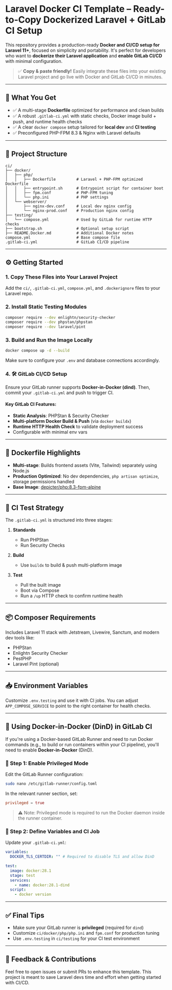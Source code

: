 # Laravel Docker CI Template – Ready-to-Copy Dockerized Laravel + GitLab CI Setup

This repository provides a production-ready **Docker and CI/CD setup for Laravel 11+**, focused on simplicity and portability. It's perfect for developers who want to **dockerize their Laravel application** and **enable GitLab CI/CD** with minimal configuration.

> ✅ **Copy & paste friendly!** Easily integrate these files into your existing Laravel project and go live with Docker and GitLab CI/CD in minutes.

---

## 🧱 What You Get

- ✅ A multi-stage **Dockerfile** optimized for performance and clean builds
- ✅ A robust `.gitlab-ci.yml` with static checks, Docker image build + push, and runtime health checks
- ✅ A clear `docker compose` setup tailored for **local dev** and **CI testing**
- ✅ Preconfigured PHP-FPM 8.3 & Nginx with Laravel defaults

---

## 📁 Project Structure

```
ci/
├── docker/
│   ├── php/
│   │   ├── Dockerfile         # Laravel + PHP-FPM optimized Dockerfile
│   │   ├── entrypoint.sh      # Entrypoint script for container boot
│   │   ├── fpm.conf           # PHP-FPM tuning
│   │   └── php.ini            # PHP settings
│   └── webserver/
│       ├── nginx-dev.conf     # Local dev nginx config
│       └── nginx-prod.conf    # Production nginx config
├── testing/
│   └── compose.yml            # Used by GitLab for runtime HTTP checks
├── bootstrap.sh               # Optional setup script
├── README.Docker.md           # Additional Docker notes
compose.yml                    # Base compose file
.gitlab-ci.yml                 # GitLab CI/CD pipeline
```

---

## ⚙️ Getting Started

### 1. Copy These Files into Your Laravel Project

Add the `ci/`, `.gitlab-ci.yml`, `compose.yml`, and `.dockerignore` files to your Laravel repo.


### 2. Install Static Testing Modules

```bash
composer require --dev enlightn/security-checker
composer require --dev phpstan/phpstan
composer require --dev laravel/pint
```

### 3. Build and Run the Image Locally

```bash
docker compose up -d --build
```

Make sure to configure your `.env` and database connections accordingly.


### 4. 🛠️ GitLab CI/CD Setup

Ensure your GitLab runner supports **Docker-in-Docker (dind)**. Then, commit your `.gitlab-ci.yml` and push to trigger CI.

#### Key GitLab CI Features:

- **Static Analysis**: PHPStan & Security Checker
- **Multi-platform Docker Build & Push** (via `docker buildx`)
- **Runtime HTTP Health Check** to validate deployment success
- Configurable with minimal env vars

---

## 🐘 Dockerfile Highlights

- **Multi-stage**: Builds frontend assets (Vite, Tailwind) separately using Node.js
- **Production Optimized**: No dev dependencies, `php artisan optimize`, storage permissions handled
- **Base Image**: [depicter/php:8.3-fpm-alpine](https://hub.docker.com/r/depicter/php)

---

## 🧪 CI Test Strategy

The `.gitlab-ci.yml` is structured into three stages:

1. **Standards**
    - Run PHPStan
    - Run Security Checks

2. **Build**
    - Use `buildx` to build & push multi-platform image

3. **Test**
    - Pull the built image
    - Boot via Compose
    - Run a `/up` HTTP check to confirm runtime health

---

## 📦 Composer Requirements

Includes Laravel 11 stack with Jetstream, Livewire, Sanctum, and modern dev tools like:

- PHPStan
- Enlightn Security Checker
- PestPHP
- Laravel Pint (optional)

---

## 📥 Environment Variables

Customize `.env.testing` and use it with CI jobs. You can adjust `APP_COMPOSE_SERVICE` to point to the right container for health checks.

---

## 🐳 Using Docker-in-Docker (DinD) in GitLab CI

If you're using a Docker-based GitLab Runner and need to run Docker commands (e.g., to build or run containers within your CI pipeline), you'll need to enable **Docker-in-Docker** (DinD).

### 🔧 Step 1: Enable Privileged Mode

Edit the GitLab Runner configuration:

```bash
sudo nano /etc/gitlab-runner/config.toml
```

In the relevant runner section, set:

```toml
privileged = true
```

> ⚠️ Note: Privileged mode is required to run the Docker daemon inside the runner container.

### 📄 Step 2: Define Variables and CI Job

Update your `.gitlab-ci.yml`:

```yaml
variables:
  DOCKER_TLS_CERTDIR: "" # Required to disable TLS and allow DinD

test:
  image: docker:28.1
  stage: test
  services:
    - name: docker:28.1-dind
  script:
    - docker version
```
---

## ✅ Final Tips

- Make sure your GitLab runner is **privileged** (required for `dind`)
- Customize `ci/docker/php/php.ini` and `fpm.conf` for production tuning
- Use `.env.testing` in `ci/testing` for your CI test environment

---

## 💬 Feedback & Contributions

Feel free to open issues or submit PRs to enhance this template. This project is meant to save Laravel devs time and effort when getting started with CI/CD.
